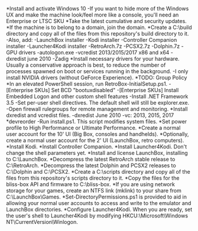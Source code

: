 *Install and activate Windows 10
    -If you want to hide more of the Windows UX and make the machine look/feel more like a console, you'll need an Enterprise or LTSC SKU
*Take the latest cumulative and security updates.
*If the machine is to belong to a domain, join the domain.
*Create a C:\build directory and copy all of the files from this repository's build directory to it.
    -Also, add:
        -LaunchBox installer
        -Kodi installer
        -Controller Companion installer
        -Launcher4Kodi installer
        -RetroArch.7z
        -PCSX2.7z
        -Dolphin.7z
        -GPU drivers
        -autologon.exe
        -vcredist 2013/2015/2017 x86 and x64
        -dxredist june 2010
        -Zadig
*Install necessary drivers for your hardware. Usually a conservative approach is best, to reduce the number of processes spawned on boot or services running in the background.
    -I only install NVIDIA drivers (without GeForce Experience).
*TODO: Group Policy
*In an elevated PowerShell session, run RetroBox-InitialSetup.ps1.
    -[Enterprise SKUs] Set BCD "bootuxdisabled"
    -[Enterprise SKUs] Install Embedded Logon and other custom shell features
    -Install .NET Framework 3.5
    -Set per-user shell directives. The default shell will still be explorer.exe.
    -Open firewall rulegroups for remote management and monitoring.
*Install dxredist and vcredist files.
    -dxredist June 2010
    -vc: 2013, 2015, 2017
*devreorder
    -Run install.ps1. This script modifies system files.
*Set power profile to High Performance or Ultimate Performance.
*Create a normal user account for the 10' UI (Big Box, consoles and handhelds).
*Optionally, create a normal user account for the 2' UI (LaunchBox, retro computers).
*Install Kodi.
*Install Controller Companion.
*Install Launcher4Kodi. Don't change the shell parameters yet.
*Install and license LaunchBox, installing to C:\LaunchBox.
*Decompress the latest RetroArch stable release to C:\RetroArch.
*Decompress the latest Dolphin and PCSX2 releases to C:\Dolphin and C:\PCSX2.
*Create a C:\scripts directory and copy all of the files from this repository's scripts directory to it.
*Copy the files for the bliss-box API and firmware to C:\bliss-box.
*If you are using network storage for your games, create an NTFS link (mklink) to your share from C:\LaunchBox\Games.
*Set-DirectoryPermissions.ps1 is provided to aid in allowing your normal user accounts to access and write to the emulator and LaunchBox directories.
*Configure Launcher4Kodi. When you are ready, set the user's shell to Launcher4Kodi by modifying HKCU:\Microsoft\Windows NT\CurrentVersion\Winlogon.

